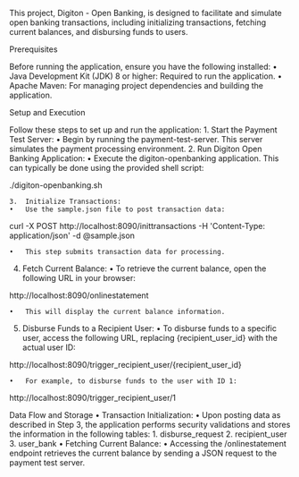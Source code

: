 This project, Digiton - Open Banking, is designed to facilitate and simulate open banking transactions, including initializing transactions, fetching current balances, and disbursing funds to users.

Prerequisites

Before running the application, ensure you have the following installed:
	•	Java Development Kit (JDK) 8 or higher: Required to run the application.
	•	Apache Maven: For managing project dependencies and building the application.

Setup and Execution

Follow these steps to set up and run the application:
	1.	Start the Payment Test Server:
	•	Begin by running the payment-test-server. This server simulates the payment processing environment.
	2.	Run Digiton Open Banking Application:
	•	Execute the digiton-openbanking application. This can typically be done using the provided shell script:

./digiton-openbanking.sh

	3.	Initialize Transactions:
	•	Use the sample.json file to post transaction data:

curl -X POST http://localhost:8090/inittransactions -H 'Content-Type: application/json' -d @sample.json

	•	This step submits transaction data for processing.

  4.	Fetch Current Balance:
	•	To retrieve the current balance, open the following URL in your browser:

http://localhost:8090/onlinestatement

	•	This will display the current balance information.

  5.	Disburse Funds to a Recipient User:
	•	To disburse funds to a specific user, access the following URL, replacing {recipient_user_id} with the actual user ID:

http://localhost:8090/trigger_recipient_user/{recipient_user_id}

	•	For example, to disburse funds to the user with ID 1:

http://localhost:8090/trigger_recipient_user/1



Data Flow and Storage
	•	Transaction Initialization:
	•	Upon posting data as described in Step 3, the application performs security validations and stores the information in the following tables:
	1.	disburse_request
	2.	recipient_user
	3.	user_bank
	•	Fetching Current Balance:
	•	Accessing the /onlinestatement endpoint retrieves the current balance by sending a JSON request to the payment test server.
